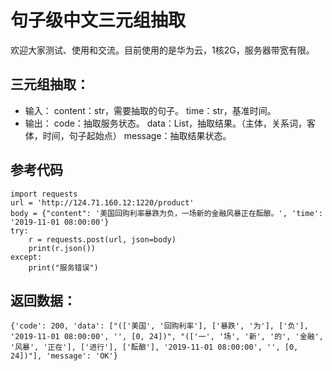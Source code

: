 # 句子级中文三元组抽取
欢迎大家测试、使用和交流。目前使用的是华为云，1核2G，服务器带宽有限。
## 三元组抽取：
- 输入：
  content：str，需要抽取的句子。
  time：str，基准时间。
- 输出：
  code：抽取服务状态。
  data：List，抽取结果。（主体，关系词，客体，时间，句子起始点）
  message：抽取结果状态。
## 参考代码
```
import requests
url = 'http://124.71.160.12:1220/product'
body = {"content": '美国回购利率暴跌为负，一场新的金融风暴正在酝酿。', 'time': '2019-11-01 08:00:00'}
try:
	r = requests.post(url, json=body)
	print(r.json())
except:
	print("服务错误")
```
## 返回数据：
```
{'code': 200, 'data': ["(['美国', '回购利率'], ['暴跌', '为'], ['负'], '2019-11-01 08:00:00', '', [0, 24])", "(['一', '场', '新', '的', '金融', '风暴', '正在'], ['进行'], ['酝酿'], '2019-11-01 08:00:00', '', [0, 24])"], 'message': 'OK'}
```
